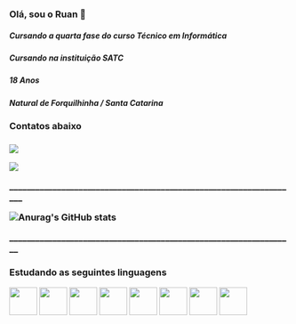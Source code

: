 ### Olá, sou o Ruan 👋

<body>
<h5>Cursando a quarta fase do curso Técnico em Informática</h5>
<h5>Cursando na instituição SATC</h5>
<h5>18 Anos </h5>
<h5>Natural de Forquilhinha / Santa Catarina</h5>


<h3>Contatos abaixo<h3>
  
<div>
  <a href="https://instagram.com/ruanfiorimarcelino_?utm_source=qr&igshid=MzNlNGNkZWQ4Mg%3D%3D" target="_blank"><img loading="lazy" src="https://img.shields.io/badge/-Instagram-%23E4405F?style=for-the-badge&logo=instagram&logoColor=white" target="_blank"></a>  

  <a href = "mailto:ruanfiorimarcelino@gmail.com"><img loading="lazy" src="https://img.shields.io/badge/Gmail-D14836?style=for-the-badge&logo=gmail&logoColor=white" target="_blank"></a>
</div>
<p>___________________________________________________________________</p>

![Anurag's GitHub stats](https://github-readme-stats.vercel.app/api?username=RuanFioriMarcelino&show_icons=true&theme=radical)

<p>__________________________________________________________________</p>

<h3>Estudando as seguintes linguagens</h3>


<div>
  <img src="https://cdn.jsdelivr.net/gh/devicons/devicon@latest/icons/react/react-original.svg" width="50"/>
  <img src="https://cdn.jsdelivr.net/gh/devicons/devicon/icons/python/python-original.svg" width="50"/> 
  <img src="https://cdn.jsdelivr.net/gh/devicons/devicon/icons/html5/html5-original.svg" width="50"/>  
  <img src="https://cdn.jsdelivr.net/gh/devicons/devicon/icons/css3/css3-original.svg" width="50" />
  <img src="https://cdn.jsdelivr.net/gh/devicons/devicon/icons/javascript/javascript-original.svg" width="50"/>  
  <img src="https://cdn.jsdelivr.net/gh/devicons/devicon/icons/csharp/csharp-original.svg" width="50"/>
  <img src="https://cdn.jsdelivr.net/gh/devicons/devicon/icons/cplusplus/cplusplus-original.svg" width="50" />
  <img src="https://cdn.jsdelivr.net/gh/devicons/devicon/icons/arduino/arduino-original.svg" width="50"/>
</div>

